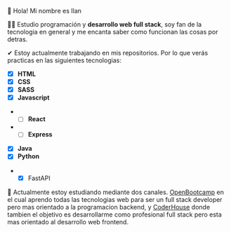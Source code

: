 👋 Hola! Mi nombre es Ilan

👨‍🎓 Estudio programación y **desarrollo web full stack**, soy fan de la tecnologia en general y me encanta saber como funcionan las cosas por detras.

✔ Estoy actualmente trabajando en mis repositorios. Por lo que verás practicas en las siguientes tecnologias: 
  - [x] **HTML**
  - [x] **CSS**
  - [x] **SASS**
  - [x] **Javascript**
  - - [ ] **React**
  - - [ ] **Express**
  - [x] **Java**
  - [x] **Python**
  - - [x] FastAPI
  
🎒 Actualmente estoy estudiando mediante dos canales. [OpenBootcamp](https://open-bootcamp.com/) en el cual aprendo todas las tecnologias web para ser un full stack developer
pero mas orientado a la programacion backend, y [CoderHouse](https://www.coderhouse.com/) donde tambien el objetivo es desarrollarme como profesional full stack
pero esta mas orientado al desarrollo web frontend.
<!---
ifritzler/ifritzler is a ✨ special ✨ repository because its `README.md` (this file) appears on your GitHub profile.
You can click the Preview link to take a look at your changes.
--->
